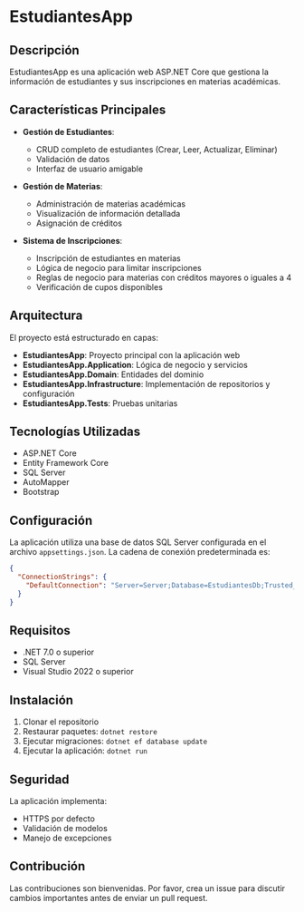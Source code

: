 # EstudiantesApp

## Descripción

EstudiantesApp es una aplicación web ASP.NET Core que gestiona la información de estudiantes y sus inscripciones en materias académicas.

## Características Principales

- **Gestión de Estudiantes**:
  - CRUD completo de estudiantes (Crear, Leer, Actualizar, Eliminar)
  - Validación de datos
  - Interfaz de usuario amigable

- **Gestión de Materias**:
  - Administración de materias académicas
  - Visualización de información detallada
  - Asignación de créditos

- **Sistema de Inscripciones**:
  - Inscripción de estudiantes en materias
  - Lógica de negocio para limitar inscripciones
  - Reglas de negocio para materias con créditos mayores o iguales a 4
  - Verificación de cupos disponibles

## Arquitectura

El proyecto está estructurado en capas:

- **EstudiantesApp**: Proyecto principal con la aplicación web
- **EstudiantesApp.Application**: Lógica de negocio y servicios
- **EstudiantesApp.Domain**: Entidades del dominio
- **EstudiantesApp.Infrastructure**: Implementación de repositorios y configuración
- **EstudiantesApp.Tests**: Pruebas unitarias

## Tecnologías Utilizadas

- ASP.NET Core
- Entity Framework Core
- SQL Server
- AutoMapper
- Bootstrap

## Configuración

La aplicación utiliza una base de datos SQL Server configurada en el archivo `appsettings.json`. La cadena de conexión predeterminada es:

```json
{
  "ConnectionStrings": {
    "DefaultConnection": "Server=Server;Database=EstudiantesDb;Trusted_Connection=True;Encrypt=False;"
  }
}
```

## Requisitos

- .NET 7.0 o superior
- SQL Server
- Visual Studio 2022 o superior

## Instalación

1. Clonar el repositorio
2. Restaurar paquetes: `dotnet restore`
3. Ejecutar migraciones: `dotnet ef database update`
4. Ejecutar la aplicación: `dotnet run`


## Seguridad

La aplicación implementa:
- HTTPS por defecto
- Validación de modelos
- Manejo de excepciones

## Contribución

Las contribuciones son bienvenidas. Por favor, crea un issue para discutir cambios importantes antes de enviar un pull request.
